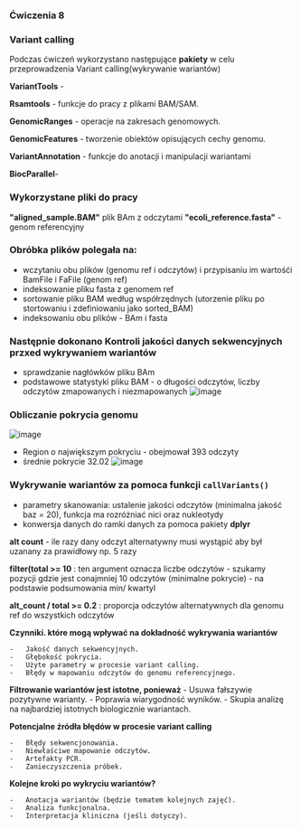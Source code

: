 ### Ćwiczenia 8 
### Variant calling

Podczas ćwiczeń wykorzystano następujące **pakiety** w celu przeprowadzenia Variant calling(wykrywanie wariantów)

**VariantTools** -

**Rsamtools** - funkcje do pracy z plikami BAM/SAM.

**GenomicRanges** - operacje na zakresach genomowych.

**GenomicFeatures** -  tworzenie obiektów opisujących cechy genomu.

**VariantAnnotation** -  funkcje do anotacji i manipulacji wariantami

**BiocParallel**- 



### Wykorzystane pliki do pracy 

 **"aligned_sample.BAM"**  plik BAm z odczytami 
 **"ecoli_reference.fasta"** - genom referencyjny 


### Obróbka plików polegała na:
- wczytaniu obu plików (genomu ref i odczytów) i przypisaniu im wartośći BamFile i FaFile (genom ref)
- indeksowanie pliku fasta z genomem ref
- sortowanie pliku BAM według współrzędnych (utorzenie pliku po stortowaniu i zdefiniowaniu jako sorted_BAM)
- indeksowaniu obu plików - BAm i fasta

### Następnie dokonano Kontroli jakości danych sekwencyjnych przxed wykrywaniem wariantów 
- sprawdzanie nagłówków pliku BAm
- podstawowe statystyki pliku BAM - o długości odczytów, liczby odczytów zmapowanych i niezmapowanych 
![image](https://github.com/user-attachments/assets/97713a10-d778-4ea0-a4f3-ad1fb9d6a0b9)

### Obliczanie pokrycia genomu 
![image](https://github.com/user-attachments/assets/f4fc2cc4-66e7-4e14-a376-b9ba9ba59de4)
- Region o największym pokryciu - obejmował 393 odczyty
- średnie pokrycie 32.02 
![image](https://github.com/user-attachments/assets/54e75cd7-a2a3-4f46-a106-49cada9e2df7)

### Wykrywanie wariantów za pomoca funkcji `callVariants()`
- parametry skanowania: ustalenie jakości odczytów (minimalna jakość baz = 20), funkcja ma rozróżniać nici oraz nukleotydy
- konwersja danych do ramki danych za pomoca pakiety **dplyr** 


**alt count** - ile razy dany odczyt alternatywny musi wystąpić aby był uzanany za prawidłowy np. 5 razy

**filter(total \>= 10** : ten argument oznacza liczbe odczytów - szukamy pozycji gdzie jest conajmniej 10 odczytów (minimalne pokrycie) - na podstawie podsumowania min/ kwartyl

**alt_count / total \>= 0.2** : proporcja odczytów alternatywnych dla genomu ref do wszystkich odczytów

 **Czynniki. które mogą wpływać na dokładność wykrywania wariantów**

    -   Jakość danych sekwencyjnych.
    -   Głębokość pokrycia.
    -   Użyte parametry w procesie variant calling.
    -   Błędy w mapowaniu odczytów do genomu referencyjnego.

 **Filtrowanie wariantów jest istotne, ponieważ**
    -   Usuwa fałszywie pozytywne warianty.
    -   Poprawia wiarygodność wyników.
    -   Skupia analizę na najbardziej istotnych biologicznie wariantach.

**Potencjalne źródła błędów w procesie variant calling**

    -   Błędy sekwencjonowania.
    -   Niewłaściwe mapowanie odczytów.
    -   Artefakty PCR.
    -   Zanieczyszczenia próbek.

**Kolejne kroki po wykryciu wariantów?**

    -   Anotacja wariantów (będzie tematem kolejnych zajęć).
    -   Analiza funkcjonalna.
    -   Interpretacja kliniczna (jeśli dotyczy).
